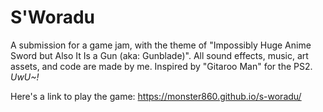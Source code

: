 # S'Woradu

A submission for a game jam, with the theme of "Impossibly Huge Anime Sword but Also It Is a Gun (aka:  Gunblade)". All sound effects, music, art assets, and code are made by me. Inspired by "Gitaroo Man" for the PS2. *UwU~!*

Here's a link to play the game: https://monster860.github.io/s-woradu/

